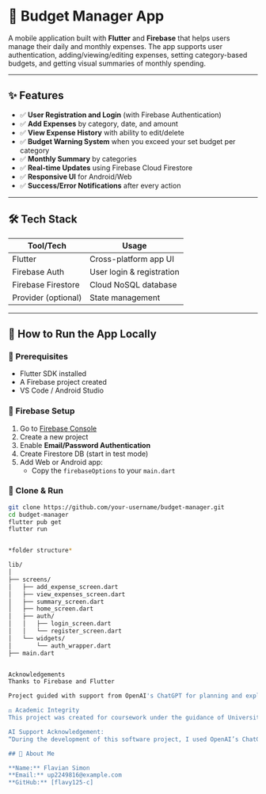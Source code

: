 # 💸 Budget Manager App

A mobile application built with **Flutter** and **Firebase** that helps users manage their daily and monthly expenses. The app supports user authentication, adding/viewing/editing expenses, setting category-based budgets, and getting visual summaries of monthly spending.

---

## ✨ Features

- ✅ **User Registration and Login** (with Firebase Authentication)
- ✅ **Add Expenses** by category, date, and amount
- ✅ **View Expense History** with ability to edit/delete
- ✅ **Budget Warning System** when you exceed your set budget per category
- ✅ **Monthly Summary** by categories
- ✅ **Real-time Updates** using Firebase Cloud Firestore
- ✅ **Responsive UI** for Android/Web
- ✅ **Success/Error Notifications** after every action

---

## 🛠️ Tech Stack

| Tool/Tech         | Usage                          |
|------------------|---------------------------------|
| Flutter           | Cross-platform app UI           |
| Firebase Auth     | User login & registration       |
| Firebase Firestore| Cloud NoSQL database            |
| Provider (optional) | State management              |

---

## 🧪 How to Run the App Locally

### 🔧 Prerequisites
- Flutter SDK installed
- A Firebase project created
- VS Code / Android Studio

### 🔌 Firebase Setup
1. Go to [Firebase Console](https://console.firebase.google.com/)
2. Create a new project
3. Enable **Email/Password Authentication**
4. Create Firestore DB (start in test mode)
5. Add Web or Android app:
   - Copy the `firebaseOptions` to your `main.dart`

### 🧬 Clone & Run
```bash
git clone https://github.com/your-username/budget-manager.git
cd budget-manager
flutter pub get
flutter run


*folder structure*

lib/
│
├── screens/
│   ├── add_expense_screen.dart
│   ├── view_expenses_screen.dart
│   ├── summary_screen.dart
│   ├── home_screen.dart
│   ├── auth/
│   │   ├── login_screen.dart
│   │   └── register_screen.dart
│   └── widgets/
│       └── auth_wrapper.dart
├── main.dart


Acknowledgements
Thanks to Firebase and Flutter

Project guided with support from OpenAI's ChatGPT for planning and explanations.

⚖️ Academic Integrity
This project was created for coursework under the guidance of University of Portsmouth’s AI usage policy. All coding and final implementation were completed independently, with AI only used for ideation, debugging support, and explanations.

AI Support Acknowledgement:
“During the development of this software project, I used OpenAI’s ChatGPT to brainstorm ideas, clarify technical concepts, and support code debugging. All final implementations and written content were developed by me.”

## 🙋 About Me

**Name:** Flavian Simon  
**Email:** up2249816@example.com  
**GitHub:** [flavy125-c]



